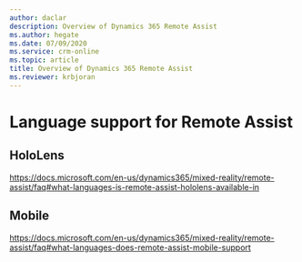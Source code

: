 ```yaml
---
author: daclar
description: Overview of Dynamics 365 Remote Assist
ms.author: hegate
ms.date: 07/09/2020
ms.service: crm-online
ms.topic: article
title: Overview of Dynamics 365 Remote Assist
ms.reviewer: krbjoran
---
```


# Language support for Remote Assist

## HoloLens

https://docs.microsoft.com/en-us/dynamics365/mixed-reality/remote-assist/faq#what-languages-is-remote-assist-hololens-available-in

## Mobile

https://docs.microsoft.com/en-us/dynamics365/mixed-reality/remote-assist/faq#what-languages-does-remote-assist-mobile-support

